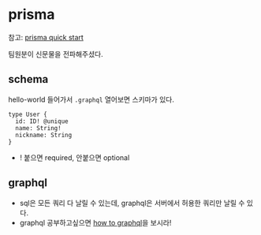 # prisma

참고: [prisma quick start](https://www.prisma.io/docs/quickstart/)

팀원분이 신문물을 전파해주셨다.

## schema

hello-world 들어가서 `.graphql` 열어보면 스키마가 있다.

```
type User {
  id: ID! @unique
  name: String!
  nickname: String
}
```
- ! 붙으면 required, 안붙으면 optional

## graphql

- sql은 모든 쿼리 다 날릴 수 있는데, graphql은 서버에서 허용한 쿼리만 날릴 수 있다.
-  graphql 공부하고싶으면 [how to graphql](https://www.howtographql.com/)을 보시라!